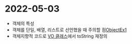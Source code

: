# 2022-05-03

* 객체의 특성 
* 객체를 단일, 배열, 리스트로 선언했을 때 주의할 점[ObjectEx1](https://github.com/dosunggil/Class/blob/master/Java_50_App_08/src/com/cho/app/exec/ObjectEx1.java)
* 객체지향적 코드로 [VO 클래스](https://github.com/dosunggil/Class/blob/master/Java_50_App_08/src/com/cho/app/model/ScoreVO2.java)에서 toString 재정의